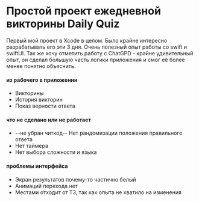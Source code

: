 # Простой проект ежедневной викторины Daily Quiz
Первый мой проект в Xcode в целом. Было крайне интересно разрабатывать его эти 3 дня. Очень полезный опыт работы со swift и swiftUI. Так же хочу отметить работу с ChatGPD - крайне удивительный опыт, он сделал большую часть логики приложения и смог её более менее понятно объяснить.
#### из рабочего в приложении
- Викторины
- История викторин
- Показ верности ответа
#### что не сделано или не работает 
- --не убран читкод-- Нет рандомизации положения правильного ответа
- Нет таймера
- Нет выбора сложности и языка 
#### проблемы интерфейса
- Экран результатов почему-то частично белый 
- Анимаций перехода нет
- Местами отходит от ТЗ, так как опыта не хватило на изменения

